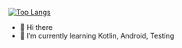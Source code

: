 
[![Top Langs](https://github-readme-stats.vercel.app/api/top-langs/?username=KarolinaWidz&layout=compact)](https://github.com/anuraghazra/github-readme-stats)

- 👋 Hi there 
- 🌱 I’m currently learning Kotlin, Android, Testing

<!--
**KarolinaWidz/KarolinaWidz** is a ✨ _special_ ✨ repository because its `README.md` (this file) appears on your GitHub profile.

Here are some ideas to get you started:

- 🔭 I’m currently working on ...
- 🌱 I’m currently learning ...
- 👯 I’m looking to collaborate on ...
- 🤔 I’m looking for help with ...
- 💬 Ask me about ...
- 📫 How to reach me: ...
- 😄 Pronouns: ...
- ⚡ Fun fact: ...
-->
